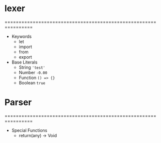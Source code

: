# lexer
================================================================
+ Keywords
  + let
  + import
  + from
  + export
+ Base Literals
  + String `'test'`
  + Number `-0.00`
  + Function `() => {}`
  + Boolean `true`
# Parser
================================================================
+ Special Functions
  + return(any) -> Void